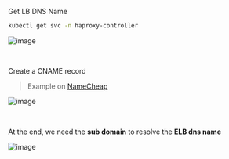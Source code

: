 

Get LB DNS Name

```bash
kubectl get svc -n haproxy-controller
```

![image](https://user-images.githubusercontent.com/33789516/164583579-f32c822c-d6b8-49d4-94e5-ea9b920b0214.png)

<br>

Create a CNAME record

> Example on [NameCheap](namecheap.com)

![image](https://user-images.githubusercontent.com/33789516/164583874-f0801132-c814-4909-a78e-9497397a6507.png)

<br>

At the end, we need the **sub domain** to resolve the **ELB dns name** 

![image](https://user-images.githubusercontent.com/33789516/164584339-9a3a85f7-90f2-4acd-93f2-b888dc121288.png)



